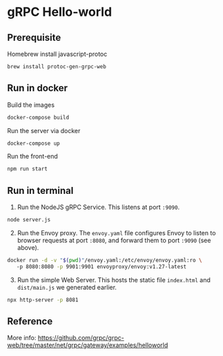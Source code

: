 # gRPC Hello-world

## Prerequisite

Homebrew install javascript-protoc

```sh
brew install protoc-gen-grpc-web
```

## Run in docker

Build the images

```sh
docker-compose build
```

Run the server via docker

```sh
docker-compose up
```

Run the front-end

```sh
npm run start
```

## Run in terminal

 1. Run the NodeJS gRPC Service. This listens at port `:9090`.

 ```sh
 node server.js
 ```

 2. Run the Envoy proxy. The `envoy.yaml` file configures Envoy to listen to
 browser requests at port `:8080`, and forward them to port `:9090` (see
 above).

 ```sh
 docker run -d -v "$(pwd)"/envoy.yaml:/etc/envoy/envoy.yaml:ro \ 
    -p 8080:8080 -p 9901:9901 envoyproxy/envoy:v1.27-latest
 ```

 3. Run the simple Web Server. This hosts the static file `index.html` and
 `dist/main.js` we generated earlier.

 ```sh
 npx http-server -p 8081
 ```

## Reference

More info: <https://github.com/grpc/grpc-web/tree/master/net/grpc/gateway/examples/helloworld>
